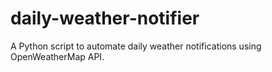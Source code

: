 # daily-weather-notifier
A Python script to automate daily weather notifications using OpenWeatherMap API.

